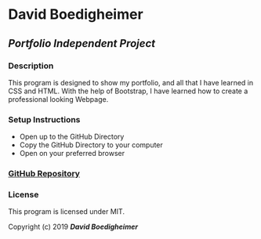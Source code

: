 # David Boedigheimer

## _Portfolio Independent Project_

### Description
This program is designed to show my portfolio, and all that I have learned in CSS and HTML. With the help of Bootstrap, I have learned how to create a professional looking Webpage.

### Setup Instructions
* Open up to the GitHub Directory
* Copy the GitHub Directory to your computer
* Open on your preferred browser

### [GitHub Repository](https://commaderdavid.github.io/Portfolio-Final/)

### License
This program is licensed under MIT.

Copyright (c) 2019 _**David Boedigheimer**_
